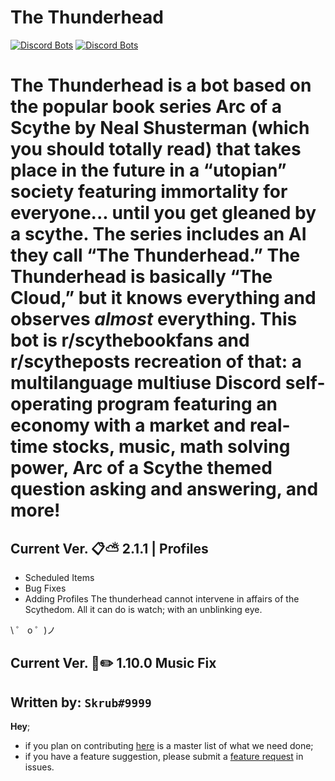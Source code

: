 # The Thunderhead
[![Discord Bots](https://top.gg/api/widget/lib/629799045954797609.svg)](https://top.gg/bot/629799045954797609) 
[![Discord Bots](https://top.gg/api/widget/status/629799045954797609.svg)](https://top.gg/bot/629799045954797609)



The Thunderhead is a bot based on the popular book series Arc of a Scythe by Neal Shusterman (which you should totally read) that takes place in the future in a “utopian” society featuring immortality for everyone... until you get gleaned by a scythe. The series includes an AI they call “The Thunderhead.” The Thunderhead is basically “The Cloud,” but it knows everything and observes *almost* everything. This bot is r/scythebookfans and r/scytheposts recreation of that: a multilanguage multiuse Discord self-operating program featuring an economy with a market and real-time stocks, music, math solving power, Arc of a Scythe themed question asking and answering, and more!
=======
## Current Ver. 📋⛅ 2.1.1 | Profiles

 - Scheduled Items
 - Bug Fixes
 - Adding Profiles
The thunderhead cannot intervene in affairs of the Scythedom. All it can do is watch; with an unblinking eye.


\ ゜ o ゜)ノ 

## Current Ver. 🎵✏️ 1.10.0 Music Fix

## Written by: `Skrub#9999`

**Hey**;

- if you plan on contributing [here](https://trello.com/b/wtAYO1cr/thunderhead) is a master list of what we need done;
- if you have a feature suggestion, please submit a [feature request](https://github.com/humboldt123/the-thunderhead/issues/new?assignees=humboldt123&labels=enhancement&template=feature_request.md&title=%5BFEATURE+REQUEST%5D) in issues.
